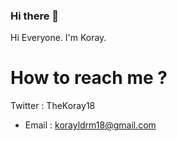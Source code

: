 ### Hi there 👋

<!--
**TheKoray18/TheKoray18** is a ✨ _special_ ✨ repository because its `README.md` (this file) appears on your GitHub profile.

Here are some ideas to get you started:

- 🔭 I’m currently working on ...
- 🌱 I’m currently learning ...
- 👯 I’m looking to collaborate on ...
- 🤔 I’m looking for help with ...
- 💬 Ask me about ...
- 📫 How to reach me: ...
- 😄 Pronouns: ...
- ⚡ Fun fact: ...
--> Hi Everyone. I'm Koray. 
# How to reach me ? 

 Twitter : TheKoray18 
- Email : korayldrm18@gmail.com
